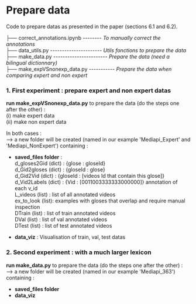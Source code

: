 # Prepare data
Code to prepare datas as presented in the paper (sections 6.1 and 6.2).  

├── correct_annotations.ipynb   --------  _To manually correct the annotations_  
├── data_utils.py ----------------------  _Utils fonctions to prepare the data_   
├── make_data.py -----------------------  _Prepare the data (need a bilingual dictionnary)_  
├── make_expVSnonexp_data.py -----------  _Prepare the data when comparing expert and non expert_  

### 1. First experiment : prepare expert and non expert datas
**run make_expVSnonexp_data.py** to prepare the data (do the steps one after the other) :  
    (i) make expert data  
    (ii) make non expert data  

In both cases :  
--> a new folder will be created (named in our example 'Mediapi_Expert' and 'Mediapi_NonExpert') containing :  
- **saved_files folder** :  
d_gloses2Gid (dict) : {glose : gloseId}  
d_Gid2gloses (dict) : {gloseId : glose}  
d_Gid2Vid (dict) : {gloseId : [videos Id that contain this glose]}  
d_Vid2Labels (dict) : {Vid : [0011003333333000000]} annotation of each v_id  
L_videos (list) : list of all annotated videos  
ex_to_look (list): examples with gloses that overlap and require manual inspection  
DTrain (list) : list of train  annotated videos  
DVal (list) : list of val annotated videos  
DTest (list) : list of test annotated videos  

- **data_viz** : Visualisation of train, val, test datas
  

### 2. Second experiment : with a much larger lexicon  
**run make_data.py** to prepare the data (do the steps one after the other) :  
--> a new folder will be created (named in our example 'Mediapi_363') containing :  
- **saved_files folder**  
- **data_viz**  